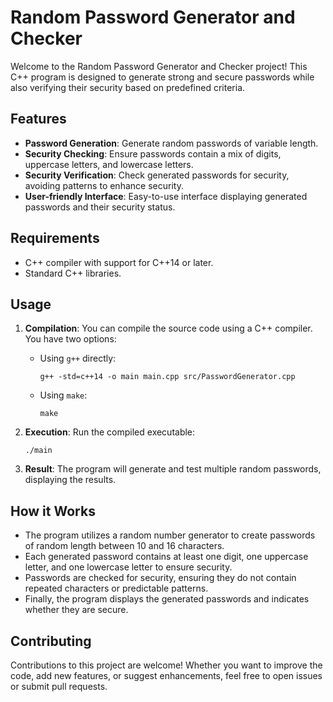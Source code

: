 # Random Password Generator and Checker

Welcome to the Random Password Generator and Checker project! This C++ program is designed to generate strong and secure passwords while also verifying their security based on predefined criteria.

## Features

- **Password Generation**: Generate random passwords of variable length.
- **Security Checking**: Ensure passwords contain a mix of digits, uppercase letters, and lowercase letters.
- **Security Verification**: Check generated passwords for security, avoiding patterns to enhance security.
- **User-friendly Interface**: Easy-to-use interface displaying generated passwords and their security status.

## Requirements

- C++ compiler with support for C++14 or later.
- Standard C++ libraries.

## Usage

1. **Compilation**:
   You can compile the source code using a C++ compiler. You have two options:

   - Using `g++` directly:
     ```
     g++ -std=c++14 -o main main.cpp src/PasswordGenerator.cpp
     ```

   - Using `make`:
     ```
     make
     ```

2. **Execution**:
   Run the compiled executable:
   ```
   ./main
   ```

3. **Result**:
   The program will generate and test multiple random passwords, displaying the results.

## How it Works

- The program utilizes a random number generator to create passwords of random length between 10 and 16 characters.
- Each generated password contains at least one digit, one uppercase letter, and one lowercase letter to ensure security.
- Passwords are checked for security, ensuring they do not contain repeated characters or predictable patterns.
- Finally, the program displays the generated passwords and indicates whether they are secure.

## Contributing

Contributions to this project are welcome! Whether you want to improve the code, add new features, or suggest enhancements, feel free to open issues or submit pull requests.